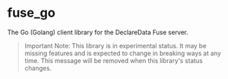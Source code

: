 # fuse_go
The Go (Golang) client library for the DeclareData Fuse server.

>Important Note: This library is in experimental status. It may be missing features and is expected to change in breaking ways at any time.
>This message will be removed when this library's status changes.

